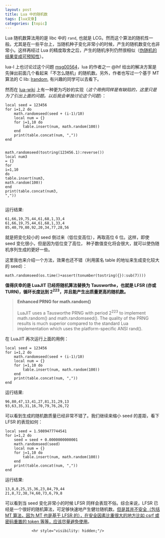 ```yaml
---
layout: post
title: Lua 中的随机数  
tags: [lua文章]
categories: [topic]
---
```

<p>Lua 随机数算法用的是 libc 中的 <code class="language-plaintext highlighter-rouge">rand</code>, 也就是 LCG。然而这个算法的随机性一般。尤其是在一些平台上，当随机种子变化非常小的时候，产生的随机数变化也非常小。这样再经过 Lua 的精度取舍之后，产生的随机序列仍然很相似（<u>伪随机的结果变成可预知性</u>）。</p>

<p>lua-l 上也讨论过这个问题 <a href="http://lua-users.org/lists/lua-l/2007-03/msg00564.html">msg00564</a>，lua 的作者之一 @lhf 给出的解决方案是先弹出前面几个看起来「不怎么随机」的随机数。另外，作者也写过一个基于 MT 算法的 C lib: <a href="http://webserver2.tecgraf.puc-rio.br/~lhf/ftp/lua/#lrandom">lrandom</a>, 有兴趣的同学可以去看下。</p>

<p>然而在 <a href="http://lua-users.org/wiki/MathLibraryTutorial">lua-wiki</a> 上有一种更为巧妙的实现（<em>这个用例同样是有缺陷的，这里只是为了引出上面的问题。以后我会单独讨论这个问题</em>）：</p>

<div class="language-lua highlighter-rouge"><div class="highlight"><pre class="highlight"><code><span class="kd">local</span> <span class="n">seed</span> <span class="o">=</span> <span class="mi">123456</span>
<span class="k">for</span> <span class="n">i</span><span class="o">=</span><span class="mi">1</span><span class="p">,</span><span class="mi">2</span> <span class="k">do</span>
    <span class="nb">math.randomseed</span><span class="p">(</span><span class="n">seed</span> <span class="o">+</span> <span class="p">(</span><span class="n">i</span><span class="o">-</span><span class="mi">1</span><span class="p">)</span><span class="o">/</span><span class="mi">10</span><span class="p">)</span>
    <span class="kd">local</span> <span class="n">num</span> <span class="o">=</span> <span class="p">{}</span>
    <span class="k">for</span> <span class="n">j</span><span class="o">=</span><span class="mi">1</span><span class="p">,</span><span class="mi">10</span> <span class="k">do</span>
        <span class="nb">table.insert</span><span class="p">(</span><span class="n">num</span><span class="p">,</span> <span class="nb">math.random</span><span class="p">(</span><span class="mi">100</span><span class="p">))</span>
    <span class="k">end</span>
    <span class="nb">print</span><span class="p">(</span><span class="nb">table.concat</span><span class="p">(</span><span class="n">num</span><span class="p">,</span> <span class="s2">&#34;,&#34;</span><span class="p">))</span>
<span class="k">end</span>

<span class="nb">math.randomseed</span><span class="p">(</span><span class="nb">tostring</span><span class="p">(</span><span class="mi">123456</span><span class="p">.</span><span class="mi">1</span><span class="p">):</span><span class="n">reverse</span><span class="p">())</span>
<span class="kd">local</span> <span class="n">num3</span> <span class="o">=</span> <span class="p">{}</span>
<span class="k">for</span> <span class="n">i</span><span class="o">=</span><span class="mi">1</span><span class="p">,</span><span class="mi">10</span> <span class="k">do</span>
    <span class="nb">table.insert</span><span class="p">(</span><span class="n">num3</span><span class="p">,</span> <span class="nb">math.random</span><span class="p">(</span><span class="mi">100</span><span class="p">))</span>
<span class="k">end</span>
<span class="nb">print</span><span class="p">(</span><span class="nb">table.concat</span><span class="p">(</span><span class="n">num3</span><span class="p">,</span> <span class="s2">&#34;,&#34;</span><span class="p">))</span>
</code></pre></div></div>

<p>运行结果:</p>

<div class="language-plaintext highlighter-rouge"><div class="highlight"><pre class="highlight"><code>61,66,19,75,44,61,68,1,33,4
61,66,19,75,44,61,68,1,33,4
85,40,79,80,92,20,34,77,28,56
</code></pre></div></div>

<p>就是把变化较小的 seed 倒过来（低位变高位），再取高位 6 位。这样，即使 seed 变化很小，但是因为低位变了高位， 种子数值变化将会很大，就可以使伪随机序列生成的更好一些。</p>

<p>这里我也来介绍一个方法，效果也还不错（利用匿名 table 的地址来生成变化较大的 seed）：</p>

<div class="language-lua highlighter-rouge"><div class="highlight"><pre class="highlight"><code><span class="nb">math.randomseed</span><span class="p">(</span><span class="nb">os.time</span><span class="p">()</span><span class="o">+</span><span class="nb">assert</span><span class="p">(</span><span class="nb">tonumber</span><span class="p">(</span><span class="nb">tostring</span><span class="p">({}):</span><span class="n">sub</span><span class="p">(</span><span class="mi">7</span><span class="p">))))</span>
</code></pre></div></div>

<p><strong>值得庆幸的是 LuaJIT 已经将随机算法替换为 Tausworthe，也就是 LFSR (亦或 TURN)，循环长度达到 2<sup>223</sup>，并且能产生出质量更高的随机数。</strong></p>

<blockquote>
  <p><strong>Enhanced PRNG for math.random()</strong>
<br/><br/>
LuaJIT uses a Tausworthe PRNG with period 2<sup>223</sup> to implement math.random() and math.randomseed(). The quality of the PRNG results is much superior compared to the standard Lua implementation which uses the platform-specific ANSI rand().</p>
</blockquote>

<p>在 LuaJIT 再次运行上面的用例：</p>

<div class="language-lua highlighter-rouge"><div class="highlight"><pre class="highlight"><code><span class="kd">local</span> <span class="n">seed</span> <span class="o">=</span> <span class="mi">123456</span>
<span class="k">for</span> <span class="n">i</span><span class="o">=</span><span class="mi">1</span><span class="p">,</span><span class="mi">2</span> <span class="k">do</span>
    <span class="nb">math.randomseed</span><span class="p">(</span><span class="n">seed</span> <span class="o">+</span> <span class="p">(</span><span class="n">i</span><span class="o">-</span><span class="mi">1</span><span class="p">)</span><span class="o">/</span><span class="mi">10</span><span class="p">)</span>
    <span class="kd">local</span> <span class="n">num</span> <span class="o">=</span> <span class="p">{}</span>
    <span class="k">for</span> <span class="n">j</span><span class="o">=</span><span class="mi">1</span><span class="p">,</span><span class="mi">10</span> <span class="k">do</span>
        <span class="nb">table.insert</span><span class="p">(</span><span class="n">num</span><span class="p">,</span> <span class="nb">math.random</span><span class="p">(</span><span class="mi">100</span><span class="p">))</span>
    <span class="k">end</span>
    <span class="nb">print</span><span class="p">(</span><span class="nb">table.concat</span><span class="p">(</span><span class="n">num</span><span class="p">,</span> <span class="s2">&#34;,&#34;</span><span class="p">))</span>
<span class="k">end</span>
</code></pre></div></div>

<p>运行结果:</p>

<div class="language-plaintext highlighter-rouge"><div class="highlight"><pre class="highlight"><code>96,80,47,13,41,27,81,31,29,13
93,63,35,31,16,70,79,76,26,72
</code></pre></div></div>

<p>可以看到生成的随机数质量已经非常不错了。我们继续来缩小 seed 的差距，看下 LFSR 的表现如何：</p>

<div class="language-lua highlighter-rouge"><div class="highlight"><pre class="highlight"><code><span class="kd">local</span> <span class="n">seed</span> <span class="o">=</span> <span class="mi">1</span><span class="p">.</span><span class="mi">5089477744541</span>
<span class="k">for</span> <span class="n">i</span><span class="o">=</span><span class="mi">1</span><span class="p">,</span><span class="mi">2</span> <span class="k">do</span>
    <span class="n">seed</span> <span class="o">=</span> <span class="n">seed</span> <span class="o">+</span> <span class="mi">0</span><span class="p">.</span><span class="mi">0000000000001</span>
    <span class="nb">math.randomseed</span><span class="p">(</span><span class="n">seed</span><span class="p">)</span>
    <span class="kd">local</span> <span class="n">num</span> <span class="o">=</span> <span class="p">{}</span>
    <span class="k">for</span> <span class="n">j</span><span class="o">=</span><span class="mi">1</span><span class="p">,</span><span class="mi">10</span> <span class="k">do</span>
        <span class="nb">table.insert</span><span class="p">(</span><span class="n">num</span><span class="p">,</span> <span class="nb">math.random</span><span class="p">(</span><span class="mi">100</span><span class="p">))</span>
    <span class="k">end</span>
    <span class="nb">print</span><span class="p">(</span><span class="nb">table.concat</span><span class="p">(</span><span class="n">num</span><span class="p">,</span> <span class="s2">&#34;,&#34;</span><span class="p">))</span>
<span class="k">end</span>
</code></pre></div></div>

<p>运行结果:</p>

<div class="language-plaintext highlighter-rouge"><div class="highlight"><pre class="highlight"><code>13,8,8,25,15,36,23,84,79,44
21,8,72,38,74,60,73,6,79,8
</code></pre></div></div>

<p>可以看到当 seed 变化非常小的时候 LFSR 同样会表现不俗。综合来说，LFSR 已经是一个很好的随机算法，可足够快速地产生健壮随机数。<u>但是其并不安全（包括 MT 算法，因为 MT 也是基于 LFSR 的），在安全因素比重很大的地方比如 csrf 或密码重置的 token 等等，应该尽量避免使用</u>。</p>


                <hr style="visibility: hidden;"/>